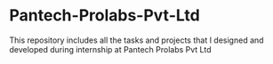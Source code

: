 # Pantech-Prolabs-Pvt-Ltd
This repository includes all the tasks and projects that I designed and developed during internship at Pantech Prolabs Pvt Ltd
